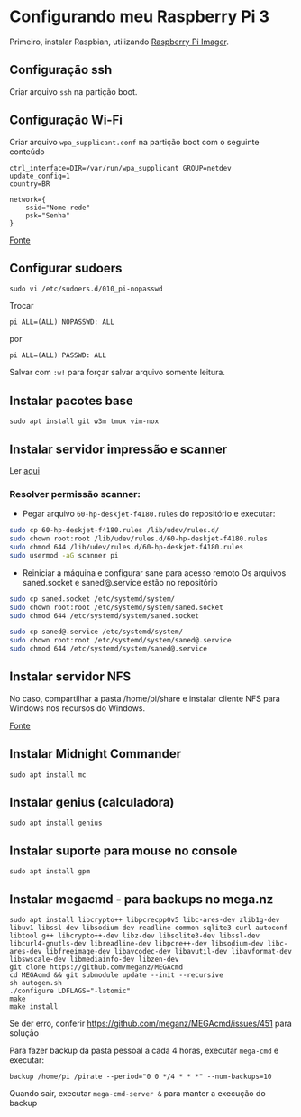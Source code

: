 # Configurando meu Raspberry Pi 3

Primeiro, instalar Raspbian, utilizando [Raspberry Pi Imager](https://www.raspberrypi.org/software/).

## Configuração ssh

Criar arquivo `ssh` na partição boot.

## Configuração Wi-Fi

Criar arquivo `wpa_supplicant.conf` na partição boot com o seguinte conteúdo

```
ctrl_interface=DIR=/var/run/wpa_supplicant GROUP=netdev
update_config=1
country=BR

network={
    ssid="Nome rede"
    psk="Senha"
}
```

[Fonte](https://www.raspberrypi.org/documentation/configuration/wireless/headless.md)

## Configurar sudoers

`sudo vi /etc/sudoers.d/010_pi-nopasswd`

Trocar
```
pi ALL=(ALL) NOPASSWD: ALL
```
por
```
pi ALL=(ALL) PASSWD: ALL
```
Salvar com `:w!` para forçar salvar arquivo somente leitura.

## Instalar pacotes base

`sudo apt install git w3m tmux vim-nox`

## Instalar servidor impressão e scanner

Ler [aqui](https://www.cnx-software.com/2017/02/19/how-to-use-chip-board-as-a-linux-printer-scanner-server/)

### Resolver permissão scanner:
* Pegar arquivo `60-hp-deskjet-f4180.rules` do repositório e executar:
```bash
sudo cp 60-hp-deskjet-f4180.rules /lib/udev/rules.d/
sudo chown root:root /lib/udev/rules.d/60-hp-deskjet-f4180.rules
sudo chmod 644 /lib/udev/rules.d/60-hp-deskjet-f4180.rules
sudo usermod -aG scanner pi
```
* Reiniciar a máquina e configurar sane para acesso remoto
Os arquivos saned.socket e saned@.service estão no repositório

```bash
sudo cp saned.socket /etc/systemd/system/
sudo chown root:root /etc/systemd/system/saned.socket
sudo chmod 644 /etc/systemd/system/saned.socket

sudo cp saned@.service /etc/systemd/system/
sudo chown root:root /etc/systemd/system/saned@.service
sudo chmod 644 /etc/systemd/system/saned@.service
``` 

## Instalar servidor NFS
No caso, compartilhar a pasta /home/pi/share e instalar cliente NFS para Windows nos recursos do Windows.

[Fonte](https://pimylifeup.com/raspberry-pi-nfs/)

## Instalar Midnight Commander
```
sudo apt install mc
```

## Instalar genius (calculadora)
```
sudo apt install genius
```

## Instalar suporte para mouse no console
```
sudo apt install gpm
```

## Instalar megacmd - para backups no mega.nz
```
sudo apt install libcrypto++ libpcrecpp0v5 libc-ares-dev zlib1g-dev libuv1 libssl-dev libsodium-dev readline-common sqlite3 curl autoconf libtool g++ libcrypto++-dev libz-dev libsqlite3-dev libssl-dev libcurl4-gnutls-dev libreadline-dev libpcre++-dev libsodium-dev libc-ares-dev libfreeimage-dev libavcodec-dev libavutil-dev libavformat-dev libswscale-dev libmediainfo-dev libzen-dev
git clone https://github.com/meganz/MEGAcmd
cd MEGAcmd && git submodule update --init --recursive
sh autogen.sh
./configure LDFLAGS="-latomic"
make
make install
```
Se der erro, conferir https://github.com/meganz/MEGAcmd/issues/451 para solução

Para fazer backup da pasta pessoal a cada 4 horas, executar `mega-cmd` e executar:
```
backup /home/pi /pirate --period="0 0 */4 * * *" --num-backups=10
```
Quando sair, executar `mega-cmd-server &` para manter a execução do backup
